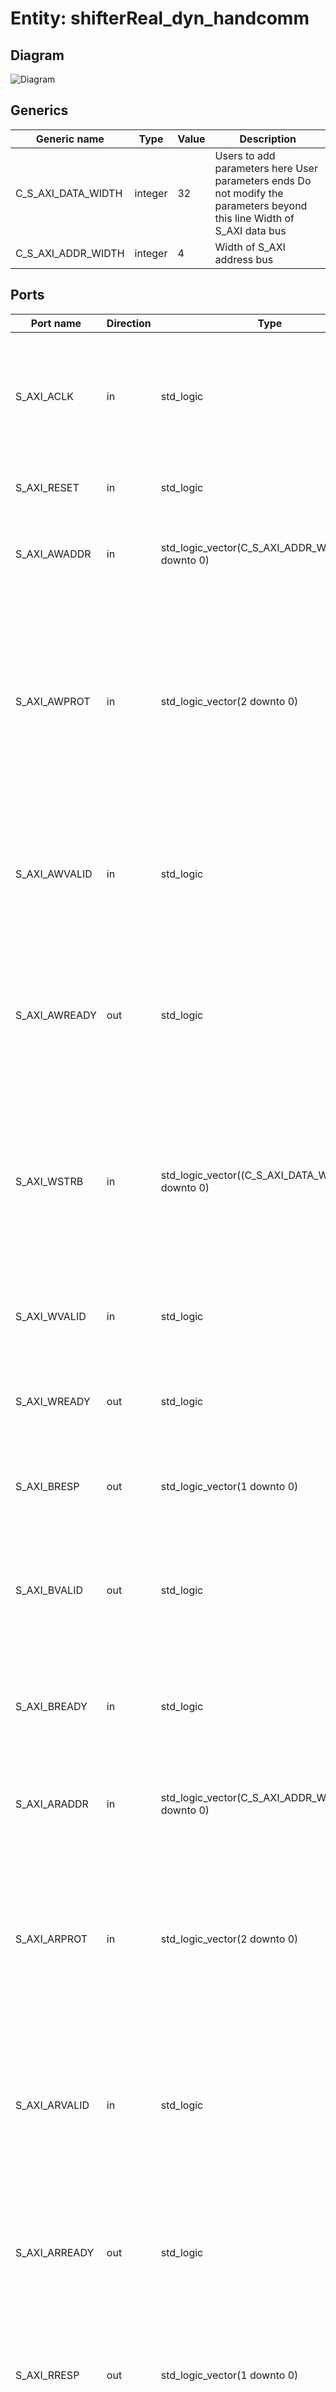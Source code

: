 # Entity: shifterReal_dyn_handcomm

## Diagram

![Diagram](shifterReal_dyn_handcomm.svg "Diagram")
## Generics

| Generic name       | Type    | Value | Description                                                                                                              |
| ------------------ | ------- | ----- | ------------------------------------------------------------------------------------------------------------------------ |
| C_S_AXI_DATA_WIDTH | integer | 32    | Users to add parameters here User parameters ends Do not modify the parameters beyond this line Width of S_AXI data bus  |
| C_S_AXI_ADDR_WIDTH | integer | 4     | Width of S_AXI address bus                                                                                               |
## Ports

| Port name     | Direction | Type                                                | Description                                                                                                                                                                      |
| ------------- | --------- | --------------------------------------------------- | -------------------------------------------------------------------------------------------------------------------------------------------------------------------------------- |
| S_AXI_ACLK    | in        | std_logic                                           | Users to add ports hereUser ports ends Do not modify the ports beyond this line Global Clock Signal                                                                              |
| S_AXI_RESET   | in        | std_logic                                           | Global Reset Signal. This Signal is Active LOW                                                                                                                                   |
| S_AXI_AWADDR  | in        | std_logic_vector(C_S_AXI_ADDR_WIDTH-1 downto 0)     | Write address (issued by master, acceped by Slave)                                                                                                                               |
| S_AXI_AWPROT  | in        | std_logic_vector(2 downto 0)                        | Write channel Protection type. This signal indicates theprivilege and security level of the transaction, and whether the transaction is a data access or an instruction access.  |
| S_AXI_AWVALID | in        | std_logic                                           | Write address valid. This signal indicates that the master signalingvalid write address and control information.                                                                 |
| S_AXI_AWREADY | out       | std_logic                                           | Write address ready. This signal indicates that the slave is readyto accept an address and associated control signals.                                                           |
| S_AXI_WSTRB   | in        | std_logic_vector((C_S_AXI_DATA_WIDTH/8)-1 downto 0) | Write strobes. This signal indicates which byte lanes holdvalid data. There is one write strobe bit for each eight bits of the write data bus.                                   |
| S_AXI_WVALID  | in        | std_logic                                           | Write valid. This signal indicates that valid writedata and strobes are available.                                                                                               |
| S_AXI_WREADY  | out       | std_logic                                           | Write ready. This signal indicates that the slavecan accept the write data.                                                                                                      |
| S_AXI_BRESP   | out       | std_logic_vector(1 downto 0)                        | Write response. This signal indicates the statusof the write transaction.                                                                                                        |
| S_AXI_BVALID  | out       | std_logic                                           | Write response valid. This signal indicates that the channelis signaling a valid write response.                                                                                 |
| S_AXI_BREADY  | in        | std_logic                                           | Response ready. This signal indicates that the mastercan accept a write response.                                                                                                |
| S_AXI_ARADDR  | in        | std_logic_vector(C_S_AXI_ADDR_WIDTH-1 downto 0)     | Read address (issued by master, acceped by Slave)                                                                                                                                |
| S_AXI_ARPROT  | in        | std_logic_vector(2 downto 0)                        | Protection type. This signal indicates the privilegeand security level of the transaction, and whether the transaction is a data access or an instruction access.                |
| S_AXI_ARVALID | in        | std_logic                                           | Read address valid. This signal indicates that the channelis signaling valid read address and control information.                                                               |
| S_AXI_ARREADY | out       | std_logic                                           | Read address ready. This signal indicates that the slave isready to accept an address and associated control signals.                                                            |
| S_AXI_RRESP   | out       | std_logic_vector(1 downto 0)                        | Read response. This signal indicates the status of theread transfer.                                                                                                             |
| S_AXI_RVALID  | out       | std_logic                                           | Read valid. This signal indicates that the channel issignaling the required read data.                                                                                           |
| S_AXI_RREADY  | in        | std_logic                                           | Read ready. This signal indicates that the master canaccept the read data and response information.                                                                              |
| addr_o        | out       | std_logic_vector(1 downto 0)                        |                                                                                                                                                                                  |
| read_en_o     | out       | std_logic                                           |                                                                                                                                                                                  |
| write_en_o    | out       | std_logic                                           |                                                                                                                                                                                  |
## Signals

| Name          | Type                                            | Description |
| ------------- | ----------------------------------------------- | ----------- |
| axi_awaddr    | std_logic_vector(C_S_AXI_ADDR_WIDTH-1 downto 0) |             |
| axi_awready   | std_logic                                       |             |
| axi_wready    | std_logic                                       |             |
| axi_bresp     | std_logic_vector(1 downto 0)                    |             |
| axi_bvalid    | std_logic                                       |             |
| axi_araddr    | std_logic_vector(C_S_AXI_ADDR_WIDTH-1 downto 0) |             |
| axi_arready   | std_logic                                       |             |
| axi_rresp     | std_logic_vector(1 downto 0)                    |             |
| axi_rvalid    | std_logic                                       |             |
| slv_reg_rden  | std_logic                                       |             |
| slv_reg_wren  | std_logic                                       |             |
| addr_reg      | std_logic_vector(1 downto 0)                    |             |
|  addr_s       | std_logic_vector(1 downto 0)                    |             |
|  write_addr_s | std_logic_vector(1 downto 0)                    |             |
|  read_addr_s  | std_logic_vector(1 downto 0)                    |             |
## Constants

| Name              | Type    | Value                       | Description                                                                                                                                                                                                                            |
| ----------------- | ------- | --------------------------- | -------------------------------------------------------------------------------------------------------------------------------------------------------------------------------------------------------------------------------------- |
| ADDR_LSB          | integer |  (C_S_AXI_DATA_WIDTH/32)+ 1 | Example-specific design signalslocal parameter for addressing 32 bit / 64 bit C_S_AXI_DATA_WIDTHADDR_LSB is used for addressing 32/64 bit registers/memoriesADDR_LSB = 2 for 32 bits (n downto 2)ADDR_LSB = 3 for 64 bits (n downto 3) |
| OPT_MEM_ADDR_BITS | integer |  1                          |                                                                                                                                                                                                                                        |
## Processes
- unnamed: ( S_AXI_ACLK )
**Description**
Implement axi_awready generation
axi_awready is asserted for one S_AXI_ACLK clock cycle when both
S_AXI_AWVALID and S_AXI_WVALID are asserted. axi_awready is
de-asserted when reset is low.

- unnamed: ( S_AXI_ACLK )
**Description**
Implement axi_awaddr latching
This process is used to latch the address when both 
S_AXI_AWVALID and S_AXI_WVALID are valid. 

- unnamed: ( S_AXI_ACLK )
**Description**
Implement axi_wready generation
axi_wready is asserted for one S_AXI_ACLK clock cycle when both
S_AXI_AWVALID and S_AXI_WVALID are asserted. axi_wready is 
de-asserted when reset is low. 

- unnamed: ( S_AXI_ACLK )
**Description**
Implement write response logic generation
The write response and response valid signals are asserted by the slave 
when axi_wready, S_AXI_WVALID, axi_wready and S_AXI_WVALID are asserted.  
This marks the acceptance of address and indicates the status of 
write transaction.

- unnamed: ( S_AXI_ACLK )
**Description**
Implement axi_arready generation
axi_arready is asserted for one S_AXI_ACLK clock cycle when
S_AXI_ARVALID is asserted. axi_awready is 
de-asserted when reset (active low) is asserted. 
The read address is also latched when S_AXI_ARVALID is 
asserted. axi_araddr is reset to zero on reset assertion.

- unnamed: ( S_AXI_ACLK )
**Description**
Implement axi_arvalid generation
axi_rvalid is asserted for one S_AXI_ACLK clock cycle when both 
S_AXI_ARVALID and axi_arready are asserted. The slave registers 
data are available on the axi_rdata bus at this instance. The 
assertion of axi_rvalid marks the validity of read data on the 
bus and axi_rresp indicates the status of read transaction.axi_rvalid 
is deasserted on reset (active low). axi_rresp and axi_rdata are 
cleared to zero on reset (active low).  

